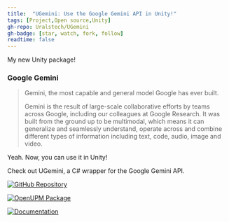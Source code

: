 ```yaml
---
title:  "UGemini: Use the Google Gemini API in Unity!"
tags: [Project,Open source,Unity]
gh-repo: Uralstech/UGemini
gh-badge: [star, watch, fork, follow]
readtime: false
---
```


My new Unity package!

### Google Gemini

> Gemini, the most capable and general model Google has ever built.
>
> Gemini is the result of large-scale collaborative efforts by teams across Google, including our colleagues at Google Research.
> It was built from the ground up to be multimodal, which means it can generalize and seamlessly understand, operate across and combine different types of information including text, code, audio, image and video.

Yeah. Now, you can use it in Unity!

Check out UGemini, a C# wrapper for the Google Gemini API.

[![GitHub Repository](https://img.shields.io/badge/GitHub_Repository-black?style=for-the-badge&logo=github&color=FFFFFF&logoColor=000000)](https://github.com/Uralstech/UGemini)

[![OpenUPM Package](https://img.shields.io/badge/OpenUPM_Package-black?style=for-the-badge&color=0096FF&logoColor=000000)](https://openupm.com/packages/com.uralstech.ugemini/)

[![Documentation](https://img.shields.io/badge/Documentation-black?style=for-the-badge&logo=github&color=FFFFFF&logoColor=000000)](https://github.com/Uralstech/UGemini/blob/master/UGemini/Packages/com.uralstech.ugemini/Documentation~/README.md)